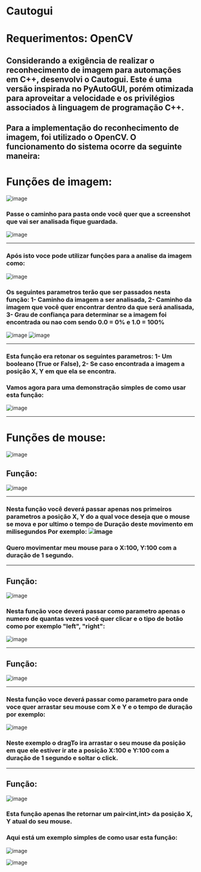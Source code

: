 # Cautogui
# Requerimentos: OpenCV
## Considerando a exigência de realizar o reconhecimento de imagem para automações em C++, desenvolvi o Cautogui. Este é uma versão inspirada no PyAutoGUI, porém otimizada para aproveitar a velocidade e os privilégios associados à linguagem de programação C++.

## Para a implementação do reconhecimento de imagem, foi utilizado o OpenCV. O funcionamento do sistema ocorre da seguinte maneira:

# Funções de imagem:
![image](https://github.com/viniimiguel/cautoguii/assets/144070822/45d1ca80-4c48-406d-bf1a-5c07b5069e9d)

### Passe o caminho para pasta onde você quer que a screenshot que vai ser analisada fique guardada.
![image](https://github.com/viniimiguel/cautoguii/assets/144070822/0e16e50a-7f85-41ab-81a7-8cffef88f405)

<hr>

### Após isto voce pode utilizar funções para a analise da imagem como:
![image](https://github.com/viniimiguel/cautoguii/assets/144070822/43fa53b8-13cc-4bd1-9161-624f802d2a14)
### Os seguintes parametros terão que ser passados nesta função: 1- Caminho da imagem a ser analisada, 2- Caminho da imagem que você quer encontrar dentro da que será analisada, 3- Grau de confiança para determinar se a imagem foi encontrada ou nao com sendo 0.0 = 0% e 1.0 = 100%
![image](https://github.com/viniimiguel/cautoguii/assets/144070822/b36bea26-0bed-4e50-ba75-88e9537f1b5b)
![image](https://github.com/viniimiguel/cautoguii/assets/144070822/41ac7613-dff2-41d2-9633-4b852089b352)

<hr>

### Esta função era retonar os seguintes parametros: 1- Um booleano (True or False), 2- Se caso encontrada a imagem a posição X, Y em que ela se encontra.
### Vamos agora para uma demonstração simples de como usar esta função: 

![image](https://github.com/viniimiguel/cautoguii/assets/144070822/fb814bf4-4dc1-4367-ae68-8bb69b039a3f)
<hr>

# Funções de mouse:

![image](https://github.com/viniimiguel/cautoguii/assets/144070822/1f6741d1-77e4-442b-ac69-b917a7f50111)

## Função: 
![image](https://github.com/viniimiguel/cautoguii/assets/144070822/212bcfbe-015c-4b1d-b126-99a113813f2e)

<hr>

### Nesta função você deverá passar apenas nos primeiros parametros a posição X, Y do a qual voce deseja que o mouse se mova e por ultimo o tempo de Duração deste movimento em milisegundos Por exemplo: ![image](https://github.com/viniimiguel/cautoguii/assets/144070822/5c9aac60-1572-4cf7-b6fc-cbf4b87d3051)
### Quero movimentar meu mouse para o X:100, Y:100 com a duração de 1 segundo.

<hr>

## Função:
![image](https://github.com/viniimiguel/cautoguii/assets/144070822/ce4bfb61-68ff-4f9c-b41a-7f02d720e446)
### Nesta função voce deverá passar como parametro apenas o numero de quantas vezes você quer clicar e o tipo de botão como por exemplo "left", "right":
![image](https://github.com/viniimiguel/cautoguii/assets/144070822/76d9db76-f2dc-4418-8039-009d08faf77e)

<hr>

## Função:
![image](https://github.com/viniimiguel/cautoguii/assets/144070822/306c7fcf-8f09-4066-8e03-28a319e02c9b)

<hr>

### Nesta função voce deverá passar como parametro para onde voce quer arrastar seu mouse com X e Y e o tempo de duração por exemplo:
![image](https://github.com/viniimiguel/cautoguii/assets/144070822/ec90e225-5619-4a6e-b591-5291d73fd193)
### Neste exemplo o dragTo ira arrastar o seu mouse da posição em que ele estiver ir ate a posição X:100 e Y:100 com a duração de 1 segundo e soltar o click.

<hr>

## Função:
![image](https://github.com/viniimiguel/cautoguii/assets/144070822/ab698b6f-b4bf-483e-be39-8127e280df7f)

### Esta função apenas lhe retornar um pair<int,int> da posição X, Y atual do seu mouse.
### Aqui está um exemplo simples de como usar esta função:
![image](https://github.com/viniimiguel/cautoguii/assets/144070822/4eaeeef3-2015-4e67-b7c4-5e08a295f7cf)

![image](https://github.com/viniimiguel/cautoguii/assets/144070822/fbadc2f6-ceb8-456c-b594-07a134a09b71)
